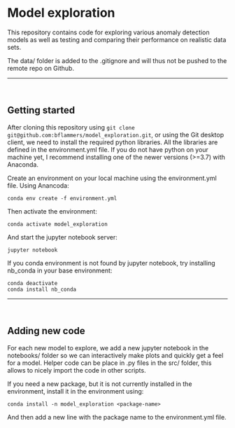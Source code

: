 # Model exploration
This repository contains code for exploring various anomaly detection models as well as testing and comparing their performance on realistic data sets. 

The data/ folder is added to the .gitignore and will thus not be pushed to the remote repo on Github.

***
<br/>

## Getting started

After cloning this repository using `git clone git@github.com:bflammers/model_exploration.git`, or using the Git desktop client, we need to install the required python libraries. All the libraries are defined in the environment.yml file. If you do not have python on your machine yet, I recommend installing one of the newer versions (>=3.7) with Anaconda. 

Create an environment on your local machine using the environment.yml file. Using Anancoda: 
```
conda env create -f environment.yml
```

Then activate the environment:
```
conda activate model_exploration
```

And start the jupyter notebook server:
```
jupyter notebook
```

If you conda environment is not found by jupyter notebook, try installing nb_conda in your base environment:
```
conda deactivate
conda install nb_conda
```

***
<br/>

## Adding new code

For each new model to explore, we add a new jupyter notebook in the notebooks/ folder so we can interactively make plots and quickly get a feel for a model. Helper code can be place in .py files in the src/ folder, this allows to nicely import the code in other scripts. 

If you need a new package, but it is not currently installed in the environment, install it in the environment using:
```
conda install -n model_exploration <package-name>
```
And then add a new line with the package name to the environment.yml file. 





